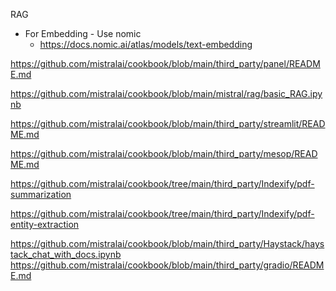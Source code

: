RAG 

- For Embedding - Use nomic
    - https://docs.nomic.ai/atlas/models/text-embedding




https://github.com/mistralai/cookbook/blob/main/third_party/panel/README.md

https://github.com/mistralai/cookbook/blob/main/mistral/rag/basic_RAG.ipynb

https://github.com/mistralai/cookbook/blob/main/third_party/streamlit/README.md

https://github.com/mistralai/cookbook/blob/main/third_party/mesop/README.md

https://github.com/mistralai/cookbook/tree/main/third_party/Indexify/pdf-summarization

https://github.com/mistralai/cookbook/tree/main/third_party/Indexify/pdf-entity-extraction

https://github.com/mistralai/cookbook/blob/main/third_party/Haystack/haystack_chat_with_docs.ipynb
https://github.com/mistralai/cookbook/blob/main/third_party/gradio/README.md
